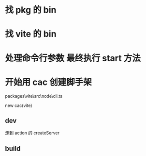# 找 pkg 的 bin

# 找 vite 的 bin

# 处理命令行参数 最终执行 start 方法

# 开始用 cac 创建脚手架

packages\vite\src\node\cli.ts

new cac(vite)

## dev

走到 action 的 createServer

## build
